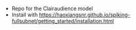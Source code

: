 * Repo for the Clairaudience model
* Install with https://haoxiangsnr.github.io/spiking-fullsubnet/getting_started/installation.html